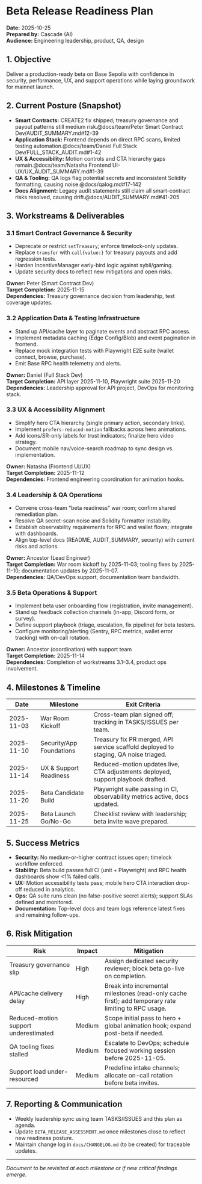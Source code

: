 # Beta Release Readiness Plan

**Date:** 2025-10-25  
**Prepared by:** Cascade (AI)  
**Audience:** Engineering leadership, product, QA, design

## 1. Objective
Deliver a production-ready beta on Base Sepolia with confidence in security, performance, UX, and support operations while laying groundwork for mainnet launch.

## 2. Current Posture (Snapshot)
- **Smart Contracts:** CREATE2 fix shipped; treasury governance and payout patterns still medium risk.@docs/team/Peter Smart Contract Dev/AUDIT_SUMMARY.md#12-39
- **Application Stack:** Frontend depends on direct RPC scans, limited testing automation.@docs/team/Daniel Full Stack Dev/FULL_STACK_AUDIT.md#1-42
- **UX & Accessibility:** Motion controls and CTA hierarchy gaps remain.@docs/team/Natasha Frontend UI-UX/UX_AUDIT_SUMMARY.md#1-39
- **QA & Tooling:** QA logs flag potential secrets and inconsistent Solidity formatting, causing noise.@docs/qalog.md#17-142
- **Docs Alignment:** Legacy audit statements still claim all smart-contract risks resolved, causing drift.@docs/AUDIT_SUMMARY.md#41-205

## 3. Workstreams & Deliverables
### 3.1 Smart Contract Governance & Security
- Deprecate or restrict `setTreasury`; enforce timelock-only updates.
- Replace `transfer` with `call{value:}` for treasury payouts and add regression tests.
- Harden IncentiveManager early-bird logic against sybil/gaming.
- Update security docs to reflect new mitigations and open risks.

**Owner:** Peter (Smart Contract Dev)  
**Target Completion:** 2025-11-15  
**Dependencies:** Treasury governance decision from leadership, test coverage updates.

### 3.2 Application Data & Testing Infrastructure
- Stand up API/cache layer to paginate events and abstract RPC access.
- Implement metadata caching (Edge Config/Blob) and event pagination in frontend.
- Replace mock integration tests with Playwright E2E suite (wallet connect, browse, purchase).
- Emit Base RPC health telemetry and alerts.

**Owner:** Daniel (Full Stack Dev)  
**Target Completion:** API layer 2025-11-10, Playwright suite 2025-11-20  
**Dependencies:** Leadership approval for API project, DevOps for monitoring stack.

### 3.3 UX & Accessibility Alignment
- Simplify hero CTA hierarchy (single primary action, secondary links).
- Implement `prefers-reduced-motion` fallbacks across hero animations.
- Add icons/SR-only labels for trust indicators; finalize hero video strategy.
- Document mobile nav/voice-search roadmap to sync design vs. implementation.

**Owner:** Natasha (Frontend UI/UX)  
**Target Completion:** 2025-11-12  
**Dependencies:** Frontend engineering coordination for animation hooks.

### 3.4 Leadership & QA Operations
- Convene cross-team “beta readiness” war room; confirm shared remediation plan.
- Resolve QA secret-scan noise and Solidity formatter instability.
- Establish observability requirements for RPC and wallet flows; integrate with dashboards.
- Align top-level docs (README, AUDIT_SUMMARY, security) with current risks and actions.

**Owner:** Ancestor (Lead Engineer)  
**Target Completion:** War room kickoff by 2025-11-03; tooling fixes by 2025-11-10; documentation updates by 2025-11-07.  
**Dependencies:** QA/DevOps support, documentation team bandwidth.

### 3.5 Beta Operations & Support
- Implement beta user onboarding flow (registration, invite management).
- Stand up feedback collection channels (in-app, Discord form, or survey).
- Define support playbook (triage, escalation, fix pipeline) for beta testers.
- Configure monitoring/alerting (Sentry, RPC metrics, wallet error tracking) with on-call rotation.

**Owner:** Ancestor (coordination) with support team  
**Target Completion:** 2025-11-14  
**Dependencies:** Completion of workstreams 3.1–3.4, product ops involvement.

## 4. Milestones & Timeline
| Date | Milestone | Exit Criteria |
|------|-----------|---------------|
| 2025-11-03 | War Room Kickoff | Cross-team plan signed off; tracking in TASKS/ISSUES per team. |
| 2025-11-10 | Security/App Foundations | Treasury fix PR merged, API service scaffold deployed to staging, QA noise triaged. |
| 2025-11-14 | UX & Support Readiness | Reduced-motion updates live, CTA adjustments deployed, support playbook drafted. |
| 2025-11-20 | Beta Candidate Build | Playwright suite passing in CI, observability metrics active, docs updated. |
| 2025-11-25 | Beta Launch Go/No-Go | Checklist review with leadership; beta invite wave prepared. |

## 5. Success Metrics
- **Security:** No medium-or-higher contract issues open; timelock workflow enforced.
- **Stability:** Beta build passes full CI (unit + Playwright) and RPC health dashboards show <1% failed calls.
- **UX:** Motion accessibility tests pass; mobile hero CTA interaction drop-off reduced in analytics.
- **Ops:** QA suite runs clean (no false-positive secret alerts); support SLAs defined and monitored.
- **Documentation:** Top-level docs and team logs reference latest fixes and remaining follow-ups.

## 6. Risk Mitigation
| Risk | Impact | Mitigation |
|------|--------|------------|
| Treasury governance slip | High | Assign dedicated security reviewer; block beta go-live on completion. |
| API/cache delivery delay | High | Break into incremental milestones (read-only cache first); add temporary rate limiting to RPC usage. |
| Reduced-motion support underestimated | Medium | Scope initial pass to hero + global animation hook; expand post-beta if needed. |
| QA tooling fixes stalled | Medium | Escalate to DevOps; schedule focused working session before 2025-11-05. |
| Support load under-resourced | Medium | Predefine intake channels; allocate on-call rotation before beta invites. |

## 7. Reporting & Communication
- Weekly leadership sync using team TASKS/ISSUES and this plan as agenda.  
- Update `BETA_RELEASE_ASSESSMENT.md` once milestones close to reflect new readiness posture.  
- Maintain change log in `docs/CHANGELOG.md` (to be created) for traceable updates.

---
*Document to be revisited at each milestone or if new critical findings emerge.*
